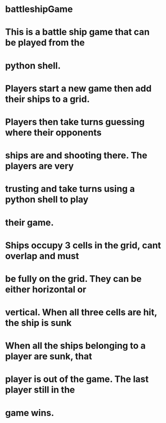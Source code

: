 # battleshipGame

# This is a battle ship game that can be played from the
# python shell.
#
# Players start a new game then add their ships to a grid.
# Players then take turns guessing where their opponents
# ships are and shooting there. The players are very
# trusting and take turns using a python shell to play
# their game.
#
# Ships occupy 3 cells in the grid, cant overlap and must
# be fully on the grid. They can be either horizontal or
# vertical. When all three cells are hit, the ship is sunk
# When all the ships belonging to a player are sunk, that
# player is out of the game. The last player still in the
# game wins.
